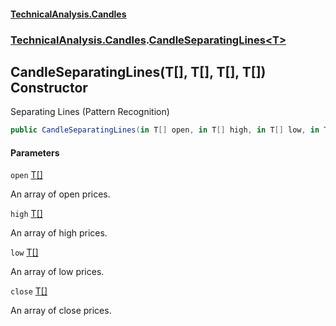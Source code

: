 #### [TechnicalAnalysis.Candles](Atypical.TechnicalAnalysis.Candles.md 'Atypical.TechnicalAnalysis.Candles')
### [TechnicalAnalysis.Candles](Atypical.TechnicalAnalysis.Candles.md#TechnicalAnalysis.Candles 'TechnicalAnalysis.Candles').[CandleSeparatingLines&lt;T&gt;](CandleSeparatingLines_T_.md 'TechnicalAnalysis.Candles.CandleSeparatingLines<T>')

## CandleSeparatingLines(T[], T[], T[], T[]) Constructor

Separating Lines (Pattern Recognition)

```csharp
public CandleSeparatingLines(in T[] open, in T[] high, in T[] low, in T[] close);
```
#### Parameters

<a name='TechnicalAnalysis.Candles.CandleSeparatingLines_T_.CandleSeparatingLines(T[],T[],T[],T[]).open'></a>

`open` [T](CandleSeparatingLines_T_.md#TechnicalAnalysis.Candles.CandleSeparatingLines_T_.T 'TechnicalAnalysis.Candles.CandleSeparatingLines<T>.T')[[]](https://docs.microsoft.com/en-us/dotnet/api/System.Array 'System.Array')

An array of open prices.

<a name='TechnicalAnalysis.Candles.CandleSeparatingLines_T_.CandleSeparatingLines(T[],T[],T[],T[]).high'></a>

`high` [T](CandleSeparatingLines_T_.md#TechnicalAnalysis.Candles.CandleSeparatingLines_T_.T 'TechnicalAnalysis.Candles.CandleSeparatingLines<T>.T')[[]](https://docs.microsoft.com/en-us/dotnet/api/System.Array 'System.Array')

An array of high prices.

<a name='TechnicalAnalysis.Candles.CandleSeparatingLines_T_.CandleSeparatingLines(T[],T[],T[],T[]).low'></a>

`low` [T](CandleSeparatingLines_T_.md#TechnicalAnalysis.Candles.CandleSeparatingLines_T_.T 'TechnicalAnalysis.Candles.CandleSeparatingLines<T>.T')[[]](https://docs.microsoft.com/en-us/dotnet/api/System.Array 'System.Array')

An array of low prices.

<a name='TechnicalAnalysis.Candles.CandleSeparatingLines_T_.CandleSeparatingLines(T[],T[],T[],T[]).close'></a>

`close` [T](CandleSeparatingLines_T_.md#TechnicalAnalysis.Candles.CandleSeparatingLines_T_.T 'TechnicalAnalysis.Candles.CandleSeparatingLines<T>.T')[[]](https://docs.microsoft.com/en-us/dotnet/api/System.Array 'System.Array')

An array of close prices.